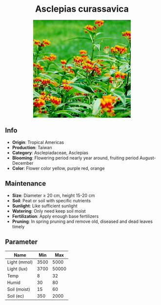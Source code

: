 <h1 align='center'>Asclepias curassavica</h1>
<p align="center">
    <img 
        align='center'
        width='320'
        src="../images/asclepias curassavica.png" 
        alt='Asclepias curassavica' />
</p>

## Info

 - **Origin**: Tropical Americas
 - **Production**: Taiwan
 - **Category**: Asclepiadaceae, Asclepias
 - **Blooming**: Flowering period nearly year around, fruiting period August-December
 - **Color**: Flower color yellow, purple red, orange

## Maintenance

 - **Size**: Diameter ≥ 20 cm, height 15-20 cm
 - **Soil**: Peat or soil with specific nutrients
 - **Sunlight**: Like sufficient sunlight
 - **Watering**: Only need keep soil moist
 - **Fertilization**: Apply enough base fertilizers
 - **Pruning**: In spring pruning and remove old, diseased and dead leaves timely

## Parameter

| Name         | Min  | Max   |
|--------------|------|-------|
| Light (mmol) | 3500 | 5000  |
| Light (lux)  | 3700 | 50000 |
| Temp         | 8    | 32    |
| Humid        | 30   | 80    |
| Soil (moist) | 15   | 60    |
| Soil (ec)    | 350  | 2000  |